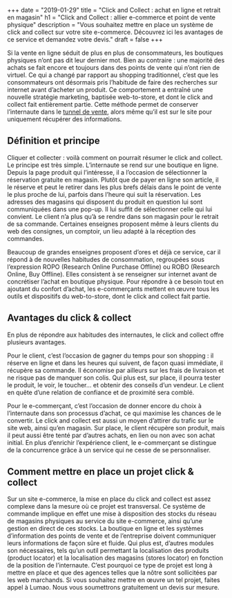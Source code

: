 +++
date = "2019-01-29"
title = "Click and Collect : achat en ligne et retrait en magasin"
h1 = "Click and Collect : allier e-commerce et point de vente physique"
description = "Vous souhaitez mettre en place un système de click and collect sur votre site e-commerce. Découvrez ici les avantages de ce service et demandez votre devis."
draft = false
+++

Si la vente en ligne séduit de plus en plus de consommateurs, les boutiques physiques n’ont pas dit leur dernier mot. Bien au contraire : une majorité des achats se fait encore et toujours dans des points de vente qui n’ont rien de virtuel. Ce qui a changé par rapport au shopping traditionnel, c’est que les consommateurs ont désormais pris l’habitude de faire des recherches sur internet avant d’acheter un produit. Ce comportement a entraîné une nouvelle stratégie marketing, baptisée web-to-store, et dont le click and collect fait entièrement partie. Cette méthode permet de conserver l’internaute dans le [tunnel de vente](/ecommerce/tunnel-de-vente/), alors même qu’il est sur le site pour uniquement récupérer des informations.

## Définition et principe

Cliquer et collecter : voilà comment on pourrait résumer le click and collect. Le principe est très simple. L’internaute se rend sur une boutique en ligne. Depuis la page produit qui l’intéresse, il a l’occasion de sélectionner la réservation gratuite en magasin. Plutôt que de payer en ligne son article, il le réserve et peut le retirer dans les plus brefs délais dans le point de vente le plus proche de lui, parfois dans l’heure qui suit la réservation. Les adresses des magasins qui disposent du produit en question lui sont communiquées dans une pop-up. Il lui suffit de sélectionner celle qui lui convient. Le client n’a plus qu’à se rendre dans son magasin pour le retrait de sa commande. Certaines enseignes proposent même à leurs clients du web des consignes, un comptoir, un lieu adapté à la réception des commandes.

Beaucoup de grandes enseignes proposent d’ores et déjà ce service, car il répond à de nouvelles habitudes de consommation, regroupées sous l’expression ROPO (Research Online Purchase Offline) ou ROBO (Research Online, Buy Offline). Elles consistent à se renseigner sur internet avant de concrétiser l’achat en boutique physique. Pour répondre à ce besoin tout en ajoutant du confort d’achat, les e-commerçants mettent en œuvre tous les outils et dispositifs du web-to-store, dont le click and collect fait partie.

## Avantages du click & collect

En plus de répondre aux habitudes des internautes, le click and collect offre plusieurs avantages.

Pour le client, c’est l’occasion de gagner du temps pour son shopping : il réserve en ligne et dans les heures qui suivent, de façon quasi immédiate, il récupère sa commande. Il économise par ailleurs sur les frais de livraison et ne risque pas de manquer son colis. Qui plus est, sur place, il pourra tester le produit, le voir, le toucher… et obtenir des conseils d’un vendeur. Le client en quête d’une relation de confiance et de proximité sera comblé.

Pour le e-commerçant, c’est l’occasion de donner encore du choix à l’internaute dans son processus d’achat, ce qui maximise les chances de le convertir. Le click and collect est aussi un moyen d’attirer du trafic sur le site web, ainsi qu’en magasin. Sur place, le client récupère son produit, mais il peut aussi être tenté par d’autres achats, en lien ou non avec son achat initial. En plus d’enrichir l’expérience client, le e-commerçant se distingue de la concurrence grâce à un service qui ne cesse de se personnaliser.

## Comment mettre en place un projet click & collect

Sur un site e-commerce, la mise en place du click and collect est assez complexe dans la mesure où ce projet est transversal. Ce système de commande implique en effet une mise à disposition des stocks du réseau de magasins physiques au service du site e-commerce, ainsi qu’une gestion en direct de ces stocks. La boutique en ligne et les systèmes d’information des points de vente et de l’entreprise doivent communiquer leurs informations de façon sûre et fluide. Qui plus est, d’autres modules son nécessaires, tels qu’un outil permettant la localisation des produits (product locator) et la localisation des magasins (stores locator) en fonction de la position de l’internaute. C’est pourquoi ce type de projet est long à mettre en place et que des agences telles que la nôtre sont sollicitées par les web marchands. Si vous souhaitez mettre en œuvre un tel projet, faites appel à Lumao. Nous vous soumettrons gratuitement un devis sur mesure.
